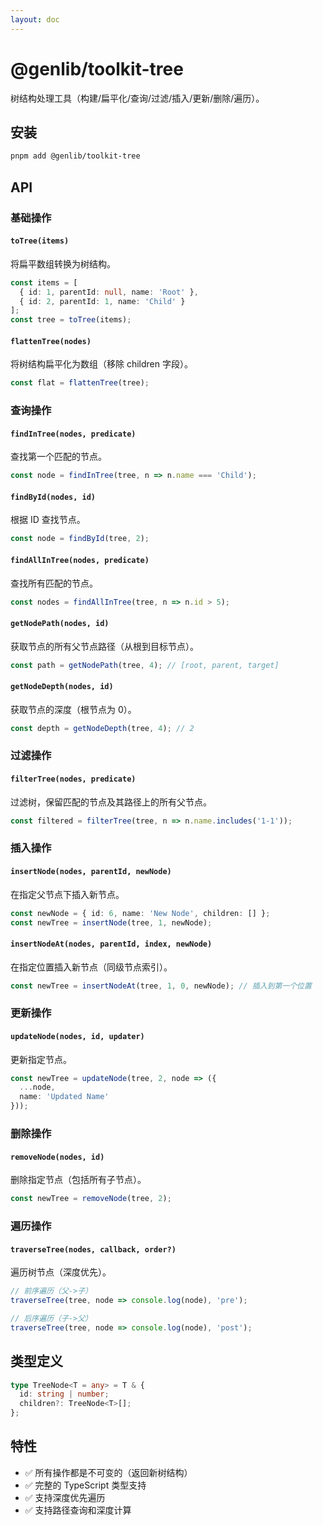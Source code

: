 ```yaml
---
layout: doc
---
```


# @genlib/toolkit-tree

树结构处理工具（构建/扁平化/查询/过滤/插入/更新/删除/遍历）。

## 安装
```bash
pnpm add @genlib/toolkit-tree
```

## API

### 基础操作

#### `toTree(items)`
将扁平数组转换为树结构。
```ts
const items = [
  { id: 1, parentId: null, name: 'Root' },
  { id: 2, parentId: 1, name: 'Child' }
];
const tree = toTree(items);
```

#### `flattenTree(nodes)`
将树结构扁平化为数组（移除 children 字段）。
```ts
const flat = flattenTree(tree);
```

### 查询操作

#### `findInTree(nodes, predicate)`
查找第一个匹配的节点。
```ts
const node = findInTree(tree, n => n.name === 'Child');
```

#### `findById(nodes, id)`
根据 ID 查找节点。
```ts
const node = findById(tree, 2);
```

#### `findAllInTree(nodes, predicate)`
查找所有匹配的节点。
```ts
const nodes = findAllInTree(tree, n => n.id > 5);
```

#### `getNodePath(nodes, id)`
获取节点的所有父节点路径（从根到目标节点）。
```ts
const path = getNodePath(tree, 4); // [root, parent, target]
```

#### `getNodeDepth(nodes, id)`
获取节点的深度（根节点为 0）。
```ts
const depth = getNodeDepth(tree, 4); // 2
```

### 过滤操作

#### `filterTree(nodes, predicate)`
过滤树，保留匹配的节点及其路径上的所有父节点。
```ts
const filtered = filterTree(tree, n => n.name.includes('1-1'));
```

### 插入操作

#### `insertNode(nodes, parentId, newNode)`
在指定父节点下插入新节点。
```ts
const newNode = { id: 6, name: 'New Node', children: [] };
const newTree = insertNode(tree, 1, newNode);
```

#### `insertNodeAt(nodes, parentId, index, newNode)`
在指定位置插入新节点（同级节点索引）。
```ts
const newTree = insertNodeAt(tree, 1, 0, newNode); // 插入到第一个位置
```

### 更新操作

#### `updateNode(nodes, id, updater)`
更新指定节点。
```ts
const newTree = updateNode(tree, 2, node => ({
  ...node,
  name: 'Updated Name'
}));
```

### 删除操作

#### `removeNode(nodes, id)`
删除指定节点（包括所有子节点）。
```ts
const newTree = removeNode(tree, 2);
```

### 遍历操作

#### `traverseTree(nodes, callback, order?)`
遍历树节点（深度优先）。
```ts
// 前序遍历（父->子）
traverseTree(tree, node => console.log(node), 'pre');

// 后序遍历（子->父）
traverseTree(tree, node => console.log(node), 'post');
```

## 类型定义

```ts
type TreeNode<T = any> = T & {
  id: string | number;
  children?: TreeNode<T>[];
};
```

## 特性

- ✅ 所有操作都是不可变的（返回新树结构）
- ✅ 完整的 TypeScript 类型支持
- ✅ 支持深度优先遍历
- ✅ 支持路径查询和深度计算
